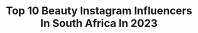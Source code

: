 ---
title: Top 10 Beauty Instagram Influencers In South Africa In 2023
description: >-
  Find top beauty Instagram influencers in South Africa in 2023. Most popular hashtags: #ootd #fashionblogger #beauty #fashion.
platform: Instagram
hits: 193
text_top: Discover the best Instagram influencers on inBeat.
text_bottom: Our platform has 193 Instagram influencers like this in South Africa for you to pitch.
profiles:
  - username: "kay.yarms"
    fullname: >-
      Kay Yarms
    bio: >-
      God • Beauty • Lifestyle @saxxbeauty 💎 YouTube : Kay Yarms
    location: "South Africa"
    followers: 433820
    engagement: 632
    commentsToLikes: 0.007879
    id: ck5hmtw11mm800i11j8u3psf6
    verified: false
    hashtags: "#keepwalkingsa, #hiltonbig5, #youbelong, #ad"
  - username: "katlego_tefu"
    fullname: >-
      Katlego Tefu
    bio: >-
      Fashion, Beauty, Hair & Everything Else! Collabos : kt@mansamusabrands.co.za Styling : ktefu@yahoo.com New videos weekly 👇🏽
    location: "South Africa"
    followers: 16874
    engagement: 394
    commentsToLikes: 0.033650
    id: ck6u4o0ti4tlh0j716qfc7snm
    verified: false
    hashtags: "#thespot, #styleinspiration, #brunchoutfit, #rotd"
  - username: "thelastmaharaja"
    fullname: >-
      Jiveshen Moodley
    bio: >-
      Noor Fawaar ✨🫧 Son of Venus ♎️ Beauty Junkie 🙆🏽‍♂️ Joburg | London 🇿🇦🇬🇧 Innit
    location: "South Africa"
    followers: 10198
    engagement: 587
    commentsToLikes: 0.048089
    id: ckap3qdwx43sz0i78nxp0ygj3
    verified: false
    hashtags: "#favoboys, #pride, #gay, #pov"
  - username: "charlixboi"
    fullname: >-
      Charli X Boi
    bio: >-
      Hello, Hi 👋 I’m Charli and this is my journal filled with #beauty #grooming & #selfcare 🦄 @clicks_sa #clicksbeautysquad 🎬 Director @nimblemediaza
    location: "South Africa"
    followers: 17123
    engagement: 63
    commentsToLikes: 0.170458
    id: ck5c261ajwlr00i11zda4ydsm
    verified: false
    hashtags: "#makeuplover, #makeuplovers, #face, #sunprotection"
  - username: "diariesofanislandergirl"
    fullname: >-
      ZAINAH | LIFESTYLE BLOGGER
    bio: >-
      📍 Mauritian 🇲🇺 ♡ owner @_mocouture_ ♡ bookworm @diariesofabooknerd ♡ beauty - skincare - food - fashion ♡ Join my group ‘Lady Loves’ on Facebook!👇
    location: "South Africa"
    followers: 10575
    engagement: 612
    commentsToLikes: 0.018917
    id: ck5hqose9tghk0i11u4gxah0n
    verified: false
    hashtags: "#mauritianblogger, #maurice, #mauritius, #lifestyleblogger"
  - username: "majestic_mey"
    fullname: >-
      Razaan Meyer-Khan 🖤
    bio: >-
      Fashion, Beauty & Lifestyle Content Creator Promos & PR: info@majesticza.co.za | NO DMs ↘️ shop @majesticza_
    location: "South Africa"
    followers: 232492
    engagement: 893
    commentsToLikes: 0.149581
    id: ck6u4o8l84uvj0j71pe28pxwj
    verified: false
    hashtags: "#beautyathomewithu, #forgirlsbygirls, #youdosummer"
  - username: "frema.mensah"
    fullname: >-
      🇬🇭Frema Mensah🇬🇭
    bio: >-
      Model | Fashion | Beauty | lifestyle 📧 fremamensah95@gmail.com @topcomodels cpt 🇿🇦 @fabulousdotcom_models Jhb 🇿🇦 Cape Town 📍
    location: "South Africa"
    followers: 7981
    engagement: 721
    commentsToLikes: 0.085715
    id: ck55mwkjc4zg40i11b4gc4y7d
    verified: false
    hashtags: "#bluesky, #blackgirl, #melaninqueen, #afrohairstyles"
  - username: "nicole.gibbons"
    fullname: >-
      NICOLE | Beauty & Lifestyle
    bio: >-
      Lifestyle & Beauty creator 🦋 Pr/Collabs : Nicolegibbonsbusiness@gmail.com⠀ LLB LAW 👩‍🎓 @tiaan10_stander 🤍⠀ ⠀ ⠀
    location: "South Africa"
    followers: 12949
    engagement: 865
    commentsToLikes: 0.358580
    id: ck9wfav3fo0v00j782q0ik9xq
    verified: false
    hashtags: "#instadaily, #beauty, #quotes, #lookbook"
  - username: "court_blogger99"
    fullname: >-
      C O U R T N E Y
    bio: >-
      Fashion and Beauty 🤍 South African living in the UK.🇿🇦🇬🇧✝️ Computer Programmer and Illustrator. Creative outlet @papaya_paradise00 My only account.
    location: "South Africa"
    followers: 26244
    engagement: 962
    commentsToLikes: 0.040928
    id: ckaowkp5s9cld0i78xxrcu537
    verified: false
    hashtags: "#beautymakeup, #fashionbloggers, #beautyphotography, #womenentrepreneurs"
  - username: "lorettahove"
    fullname: >-
      Loretta P Hove
    bio: >-
      • Fashion & Lifestyle • CEO: @xariahofficial • Founder/Co-owner: @nekid_beauty Cape Town, SA
    location: "South Africa"
    followers: 37796
    engagement: 261
    commentsToLikes: 0.029286
    id: ck0vw8jorsl1l0i19cm7i1ewu
    verified: false
    hashtags: "#stylemeafrica, #melaninblogger, #outfitselfie, #theoutfitscrapbook"
---